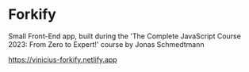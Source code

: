 # Forkify

Small Front-End app, built during the 'The Complete JavaScript Course 2023: From Zero to Expert!' course by Jonas Schmedtmann

https://vinicius-forkify.netlify.app

